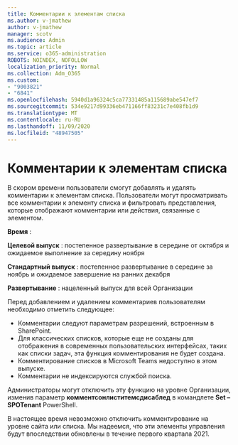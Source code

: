 ```yaml
---
title: Комментарии к элементам списка
ms.author: v-jmathew
author: v-jmathew
manager: scotv
ms.audience: Admin
ms.topic: article
ms.service: o365-administration
ROBOTS: NOINDEX, NOFOLLOW
localization_priority: Normal
ms.collection: Adm_O365
ms.custom:
- "9003821"
- "6841"
ms.openlocfilehash: 5940d1a96324c5ca77331485a115689abe547ef7
ms.sourcegitcommit: 534e9217d99336eb471166ff83231c7e408fb1d9
ms.translationtype: MT
ms.contentlocale: ru-RU
ms.lasthandoff: 11/09/2020
ms.locfileid: "48947505"
---
```

# <a name="comments-on-list-items"></a>Комментарии к элементам списка

В скором времени пользователи смогут добавлять и удалять комментарии к элементам списка. Пользователи могут просматривать все комментарии к элементу списка и фильтровать представления, которые отображают комментарии или действия, связанные с элементом.

**Время** :

**Целевой выпуск** : постепенное развертывание в середине от октября и ожидаемое выполнение за середину ноября

**Стандартный выпуск** : постепенное развертывание в середине за ноябрь и ожидаемое завершение на ранних декабря

**Развертывание** : нацеленный выпуск для всей Организации

Перед добавлением и удалением комментариев пользователям необходимо отметить следующее:

- Комментарии следуют параметрам разрешений, встроенным в SharePoint.
- Для классических списков, которые еще не созданы для отображения в современных пользовательских интерфейсах, таких как списки задач, эта функция комментирования не будет создана.
- Комментирование списков в Microsoft Teams недоступно в этом выпуске.
- Комментарии не индексируются службой поиска.

Администраторы могут отключить эту функцию на уровне Организации, изменив параметр **комментсонлиститемсдисаблед** в командлете **Set – SPOTenant** PowerShell.

В настоящее время невозможно отключить комментирование на уровне сайта или списка. Мы надеемся, что эти элементы управления будут впоследствии обновлены в течение первого квартала 2021.
